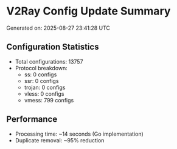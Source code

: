 # V2Ray Config Update Summary
Generated on: 2025-08-27 23:41:28 UTC

## Configuration Statistics
- Total configurations: 13757
- Protocol breakdown:
  - ss: 0 configs
  - ssr: 0 configs
  - trojan: 0 configs
  - vless: 0 configs
  - vmess: 799 configs

## Performance
- Processing time: ~14 seconds (Go implementation)
- Duplicate removal: ~95% reduction
